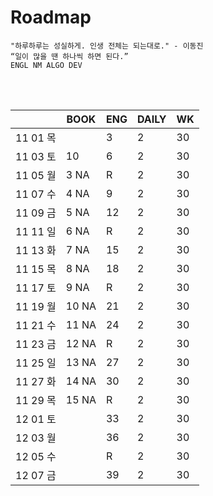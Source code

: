 # Roadmap

```
"하루하루는 성실하게. 인생 전체는 되는대로." - 이동진
“일이 많을 땐 하나씩 하면 된다.” 
ENGL NM ALGO DEV
```

<br><br>

|          | BOOK  | ENG  | DAILY | WK   |
| -------- | ----- | ---- | ----- | ---- |
| 11 01 목 |       | 3    | 2     | 30   |
| 11 03 토 | 10    | 6    | 2     | 30   |
| 11 05 월 | 3 NA  | R    | 2     | 30   |
| 11 07 수 | 4 NA  | 9    | 2     | 30   |
| 11 09 금 | 5 NA  | 12   | 2     | 30   |
| 11 11 일 | 6 NA  | R    | 2     | 30   |
| 11 13 화 | 7 NA  | 15   | 2     | 30   |
| 11 15 목 | 8 NA  | 18   | 2     | 30   |
| 11 17 토 | 9 NA  | R    | 2     | 30   |
| 11 19 월 | 10 NA | 21   | 2     | 30   |
| 11 21 수 | 11 NA | 24   | 2     | 30   |
| 11 23 금 | 12 NA | R    | 2     | 30   |
| 11 25 일 | 13 NA | 27   | 2     | 30   |
| 11 27 화 | 14 NA | 30   | 2     | 30   |
| 11 29 목 | 15 NA | R    | 2     | 30   |
| 12 01 토 |       | 33   | 2     | 30   |
| 12 03 월 |       | 36   | 2     | 30   |
| 12 05 수 |       | R    | 2     | 30   |
| 12 07 금 |       | 39   | 2     | 30   |

<br><br>

